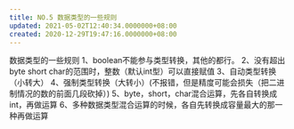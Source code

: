 ```yaml
---
title: NO.5 数据类型的一些规则
updated: 2021-05-02T12:40:34.0000000+08:00
created: 2020-12-29T19:47:16.0000000+08:00
---
```


数据类型的一些规则
1、boolean不能参与类型转换，其他的都行。
2、没有超出byte short char的范围时，整数（默认int型）可以直接赋值
3、自动类型转换（小转大）
4、强制类型转换（大转小）(不报错，但是精度可能会损失（把二进制情况的数的前面几段砍掉）)
5、byte，short，char混合运算，先各自转换成int，再做运算
6、多种数据类型混合运算的时候，各自先转换成容量最大的那一种再做运算

